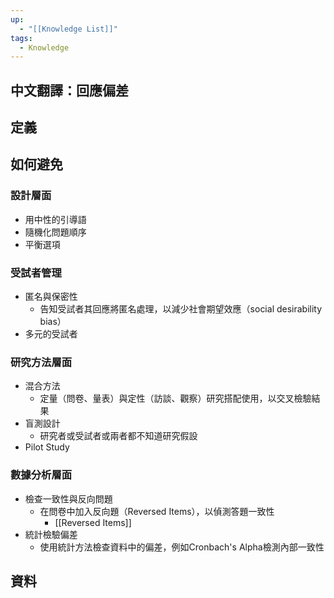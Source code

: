 ```yaml
---
up:
  - "[[Knowledge List]]"
tags:
  - Knowledge
---
```

## 中文翻譯：回應偏差
## 定義

## 如何避免
### 設計層面
- 用中性的引導語
- 隨機化問題順序
- 平衡選項
### 受試者管理
- 匿名與保密性
	- 告知受試者其回應將匿名處理，以減少社會期望效應（social desirability bias）
- 多元的受試者
### 研究方法層面
- 混合方法
	- 定量（問卷、量表）與定性（訪談、觀察）研究搭配使用，以交叉檢驗結果
- 盲測設計
	- 研究者或受試者或兩者都不知道研究假設
- Pilot Study
### 數據分析層面
- 檢查一致性與反向問題
    - 在問卷中加入反向題（Reversed Items），以偵測答題一致性
	    - [[Reversed Items]]
- 統計檢驗偏差
    - 使用統計方法檢查資料中的偏差，例如Cronbach's Alpha檢測內部一致性
## 資料
